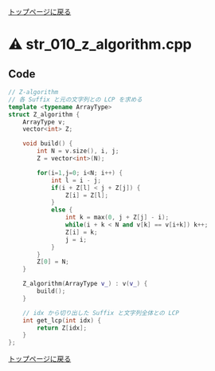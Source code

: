 <!-- mathjax config similar to math.stackexchange -->
<script type="text/javascript"
  src="https://cdn.mathjax.org/mathjax/latest/MathJax.js?config=TeX-AMS-MML_HTMLorMML">
</script>
<script type="text/x-mathjax-config">
  MathJax.Hub.Config({
    TeX: { equationNumbers: { autoNumber: "AMS" }},
    tex2jax: {
      inlineMath: [ ['$','$'] ],
      processEscapes: true
    },
    "HTML-CSS": { matchFontHeight: false },
    displayAlign: "left",
    displayIndent: "2em"
  });
</script>

<script type="text/javascript" src="https://cdnjs.cloudflare.com/ajax/libs/jquery/3.4.1/jquery.min.js"></script>
<link rel="stylesheet" href="../css/copy-button.css" />
<script type="text/javascript" src="../js/balloons.js"></script>
<script type="text/javascript" src="../js/copy-button.js"></script>



[トップページに戻る](../index.html)

# :warning: str\_010\_z\_algorithm.cpp

## Code

```cpp
// Z-algorithm
// 各 Suffix と元の文字列との LCP を求める
template <typename ArrayType>
struct Z_algorithm {
    ArrayType v;
    vector<int> Z;

    void build() {
        int N = v.size(), i, j;
        Z = vector<int>(N);

        for(i=1,j=0; i<N; i++) {
            int l = i - j;
            if(i + Z[l] < j + Z[j]) {
                Z[i] = Z[l];
            }
            else {
                int k = max(0, j + Z[j] - i);
                while(i + k < N and v[k] == v[i+k]) k++;
                Z[i] = k;
                j = i;
            }
        }
        Z[0] = N;
    }

    Z_algorithm(ArrayType v_) : v(v_) {
        build();
    }

    // idx から切り出した Suffix と文字列全体との LCP
    int get_lcp(int idx) {
        return Z[idx];
    }
};

```

[トップページに戻る](../index.html)
